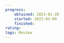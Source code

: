 ```yaml
---
progress:
    obtained: 2023-01-28
    started: 2023-03-09
    finished:
rating:
tags: Review
---
```

